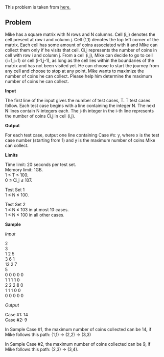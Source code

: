 This problem is taken from [here.](https://codingcompetitions.withgoogle.com/kickstart/round/00000000001a0069/0000000000414a23)

## Problem

Mike has a square matrix with N rows and N columns. Cell (i,j) denotes the cell present at row i and column j. Cell (1,1) denotes the top left corner of the matrix. Each cell has some amount of coins associated with it and Mike can collect them only if he visits that cell. Ci,j represents the number of coins in cell with row i and column j. From a cell (i,j), Mike can decide to go to cell (i+1,j+1) or cell (i-1,j-1), as long as the cell lies within the boundaries of the matrix and has not been visited yet. He can choose to start the journey from any cell and choose to stop at any point. Mike wants to maximize the number of coins he can collect. Please help him determine the maximum number of coins he can collect.

**Input**

The first line of the input gives the number of test cases, T. T test cases follow. Each test case begins with a line containing the integer N. The next N lines contain N integers each. The j-th integer in the i-th line represents the number of coins Ci,j in cell (i,j).

**Output**

For each test case, output one line containing Case #x: y, where x is the test case number (starting from 1) and y is the maximum number of coins Mike can collect.

**Limits**

Time limit: 20 seconds per test set.<br/>
Memory limit: 1GB.<br/>
1 ≤ T ≤ 100.<br/>
0 ≤ Ci,j ≤ 107.

Test Set 1<br/>
1 ≤ N ≤ 100.

Test Set 2<br/>
1 ≤ N ≤ 103 in at most 10 cases.<br/>
1 ≤ N ≤ 100 in all other cases.

**Sample**

*Input*
 
2<br/>
3<br/>
1 2 5<br/>
3 6 1<br/>
12 2 7<br/>
5<br/>
0 0 0 0 0<br/>
1 1 1 1 0<br/>
2 2 2 8 0<br/>
1 1 1 0 0<br/>
0 0 0 0 0

*Output*

Case #1: 14<br/>
Case #2: 9

  
In Sample Case #1, the maximum number of coins collected can be 14, if Mike follows this path: (1,1) -> (2,2) -> (3,3)

In Sample Case #2, the maximum number of coins collected can be 9, if Mike follows this path: (2,3) -> (3,4).
